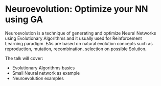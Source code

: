 # Neuroevolution: Optimize your NN using GA

Neuroevolution is a technique of generating and optimize Neural Networks using Evolutionary Algorithms and it usually used for Reinforcement Learning paradigm.
EAs are based on natural evolution concepts such as reproduction, mutation, recombination, selection on possible Solution.

The talk will cover:
- Evolutionary Algorithms basics
- Small Neural network as example
- Neuroevolution examples
